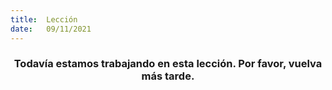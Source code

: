 ```yaml
---
title:  Lección
date:   09/11/2021
---
```


### <center>Todavía estamos trabajando en esta lección. Por favor, vuelva más tarde.</center>